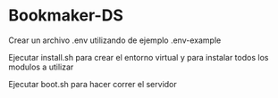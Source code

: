 # Bookmaker-DS
Crear un archivo .env utilizando de ejemplo .env-example

Ejecutar install.sh para crear el entorno virtual y para instalar todos los modulos a utilizar

Ejecutar boot.sh para hacer correr el servidor
